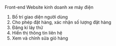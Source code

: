 Front-end Website kinh doanh xe máy điện
1. Bố trí giao diện người dùng
2. Cho phép đặt hàng, xác nhận số lượng đặt hàng
3. Đăng kí láy thử
4. Hiển thị thông tin liên hệ
5. Xem và chỉnh sửa giỏ hàng
